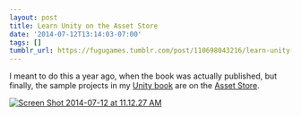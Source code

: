 ```yaml
---
layout: post
title: Learn Unity on the Asset Store
date: '2014-07-12T13:14:03-07:00'
tags: []
tumblr_url: https://fugugames.tumblr.com/post/110698043216/learn-unity-on-the-asset-store
---
```

I meant to do this a year ago, when the book was actually published, but finally, the sample projects in my [Unity book](http://learnunity4.com/) are on the [Asset Store](http://u3d.as/8i8).

[![Screen Shot 2014-07-12 at 11.12.27 AM](http://itshardtofondlepenguins.com/wp-content/uploads/2014/07/Screen-Shot-2014-07-12-at-11.12.27-AM.png)](http://itshardtofondlepenguins.com/wp-content/uploads/2014/07/Screen-Shot-2014-07-12-at-11.12.27-AM.png)

